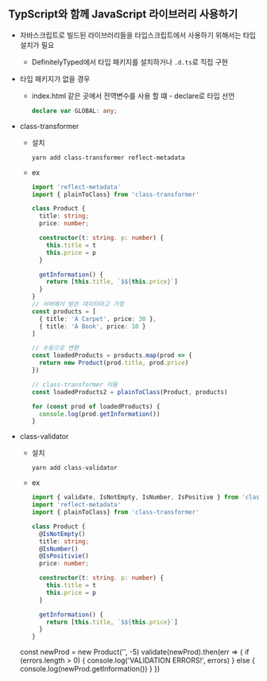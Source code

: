 ## TypScript와 함께 JavaScript 라이브러리 사용하기
* 자바스크립트로 빌드된 라이브러리들을 타입스크립트에서 사용하기 위해서는 타입 설치가 필요
  * DefinitelyTyped에서 타입 패키지를 설치하거나 `.d.ts`로 직접 구현

* 타입 패키지가 없을 경우
  * index.html 같은 곳에서 전역변수를 사용 할 떄 - declare로 타입 선언
    ```ts
    declare var GLOBAL: any;
    ```

* class-transformer
  * 설치
    ```
    yarn add class-transformer reflect-metadata
    ```

  * ex
    ```ts
    import 'reflect-metadata'
    import { plainToClass} from 'class-transformer'
  
    class Product {
      title: string;
      price: number;

      constructor(t: string. p: number) {
        this.title = t
        this.price = p
      }

      getInformation() {
        return [this.title, `$${this.price}`]
      }
    }
    // 서버에서 받은 데이터라고 가정
    const products = [
      { title: 'A Carpet', price: 30 },
      { title: 'A Book', price: 10 }
    ]

    // 수동으로 변환
    const loadedProducts = products.map(prod => {
      return new Product(prod.title, prod.price)
    })

    // class-transformer 이용
    const loadedProducts2 = plainToClass(Product, products)

    for (const prod of loadedProducts) {
      console.log(prod.getInformation())
    }
    ```

* class-validator
  * 설치
    ```
    yarn add class-validator
    ```

  * ex
    ```ts
    import { validate, IsNotEmpty, IsNumber, IsPositive } from 'class-validator'
    import 'reflect-metadata'
    import { plainToClass} from 'class-transformer'
  
    class Product {
      @IsNotEmpty()
      title: string;
      @IsNumber()
      @IsPositivie()
      price: number;

      constructor(t: string. p: number) {
        this.title = t
        this.price = p
      }

      getInformation() {
        return [this.title, `$${this.price}`]
      }
    }

  const newProd = new Product('', -5)
  validate(newProd).then(err => {
    if (errors.length > 0) {
      console.log('VALIDATION ERRORS!', errors)
    } else {
      console.log(newProd.getInformation())
    }
  })
    ```
